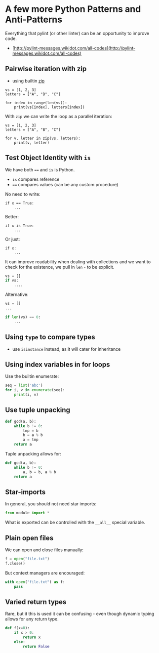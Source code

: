 # A few more Python Patterns and Anti-Patterns

Everything that pylint (or other linter) can be an opportunity to improve code.

* [http://pylint-messages.wikidot.com/all-codes](http://pylint-messages.wikidot.com/all-codes)

## Pairwise iteration with zip

* using builtin [zip](https://docs.python.org/3.3/library/functions.html)

```
vs = [1, 2, 3]
letters = ["A", "B", "C"]

for index in range(len(vs)):
    print(vs[index], letters[index])
```

With `zip` we can write the loop as a parallel iteration:

```
vs = [1, 2, 3]
letters = ["A", "B", "C"]

for v, letter in zip(vs, letters):
    print(v, letter)
```

## Test Object Identity with `is`

We have both `==` and `is` is Python.

* `is` compares reference
* `==` compares values (can be any custom procedure)

No need to write:

```
if x == True:
    ...
```

Better:

```
if x is True:
    ...
```

Or just:

```
if x:
    ...
```

It can improve readability when dealing with collections and we want to check
for the existence, we pull in `len` - to be explicit.

```python
vs = []
if vs:
    ....
```

Alternative:

```python
vs = []
...

if len(vs) == 0:
    ...
```

## Using `type` to compare types

* use `isinstance` instead, as it will cater for inheritance


## Using index variables in for loops

Use the builtin enumerate:

```python
seq = list('abc')
for i, v in enumerate(seq):
    print(i, v)
```

## Use tuple unpacking

```python
def gcd(a, b):
    while b != 0:
        tmp = b
        b = a % b
        a = tmp
    return a
```

Tuple unpacking allows for:

```python
def gcd(a, b):
    while b != 0:
        a, b = b, a % b
    return a
```

## Star-imports

In general, you should not need star imports:

```python
from module import *
```

What is exported can be controlled with the `__all__` special variable.


## Plain open files

We can open and close files manually:

```python
f = open("file.txt")
f.close()
```


But context managers are encouraged:

```python
with open("file.txt") as f:
    pass
```

## Varied return types

Rare, but it this is used it can be confusing - even though dynamic typing allows for any return type.

```python
def f(x=0):
    if x > 0:
        return x
    else:
        return False
```

